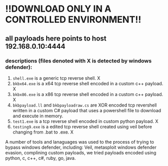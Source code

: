 # !!DOWNLOAD ONLY IN A CONTROLLED ENVIRONMENT!!

## all payloads here points to host 192.168.0.10:4444

### descriptions (files denoted with X is detected by windows defender):
1. `shell.exe` is a generic tcp reverse shell. X
2. `bkbx64.exe` is a x64 tcp reverse shell encoded in a custom c++ payload. X
3. `bkbx86.exe` is a x86 tcp reverse shell encoded in a custom c++ payload. X
4. `bkbpayload.ll` and `bkbpayloadraw.cs` are XOR encoded tcp revershell written in a custom C# payload that uses a powershell file to download and execute in memory.
5. `test1.exe` is a tcp reverse shell encoded in custom python payload. X 
6. `testing9.exe` is a edited tcp reverse shell created using veil before changing from .bat to .exe. X

A number of tools and lanaguages was used to the process of trying to bypass windows defender, including: Veil, metasploit windows defender evasion, complining custom payloads, we tried payloads encoded using python, c, c++, c#, ruby, go, java.
